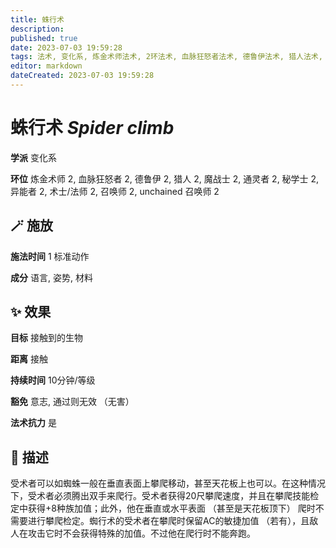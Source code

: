 ```yaml
---
title: 蛛行术
description: 
published: true
date: 2023-07-03 19:59:28
tags: 法术, 变化系, 炼金术师法术, 2环法术, 血脉狂怒者法术, 德鲁伊法术, 猎人法术, 魔战士法术, 通灵者法术, 秘学士法术, 异能者法术, 术士/法师法术, 召唤师法术, unchained 召唤师法术
editor: markdown
dateCreated: 2023-07-03 19:59:28
---
```


# **蛛行术** *Spider climb*

**学派** 变化系 

**环位** 炼金术师 2, 血脉狂怒者 2, 德鲁伊 2, 猎人 2, 魔战士 2, 通灵者 2, 秘学士 2, 异能者 2, 术士/法师 2, 召唤师 2, unchained 召唤师 2

## 🪄 施放

**施法时间** 1 标准动作

**成分** 语言, 姿势, 材料

## ✨ 效果 

**目标** 接触到的生物 

**距离** 接触  

**持续时间** 10分钟/等级 

**豁免** 意志, 通过则无效 （无害）

**法术抗力** 是

## 📖 描述

受术者可以如蜘蛛一般在垂直表面上攀爬移动，甚至天花板上也可以。在这种情况下，受术者必须腾出双手来爬行。受术者获得20尺攀爬速度，并且在攀爬技能检定中获得+8种族加值；此外，他在垂直或水平表面 （甚至是天花板顶下） 爬时不需要进行攀爬检定。蜘行术的受术者在攀爬时保留AC的敏捷加值 （若有），且敌人在攻击它时不会获得特殊的加值。不过他在爬行时不能奔跑。
    